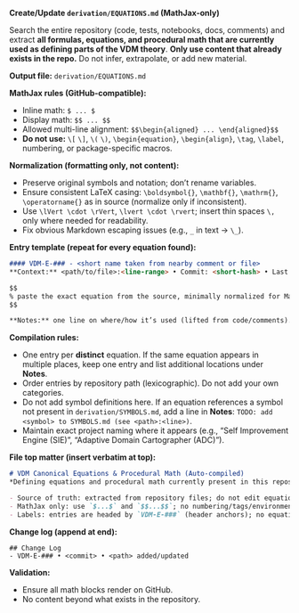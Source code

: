 **Create/Update `derivation/EQUATIONS.md` (MathJax-only)**

Search the entire repository (code, tests, notebooks, docs, comments) and extract **all formulas, equations, and procedural math that are currently used as defining parts of the VDM theory**. **Only use content that already exists in the repo.** Do not infer, extrapolate, or add new material.

**Output file:** `derivation/EQUATIONS.md`

**MathJax rules (GitHub-compatible):**

* Inline math: `$ ... $`
* Display math: `$$ ... $$`
* Allowed multi-line alignment: `$$\begin{aligned} ... \end{aligned}$$`
* **Do not use:** `\[` `\]`, `\(` `\)`, `\begin{equation}`, `\begin{align}`, `\tag`, `\label`, numbering, or package-specific macros.

**Normalization (formatting only, not content):**

* Preserve original symbols and notation; don’t rename variables.
* Ensure consistent LaTeX casing: `\boldsymbol{}`, `\mathbf{}`, `\mathrm{}`, `\operatorname{}` as in source (normalize only if inconsistent).
* Use `\lVert \cdot \rVert`, `\lvert \cdot \rvert`; insert thin spaces `\,` only where needed for readability.
* Fix obvious Markdown escaping issues (e.g., `_` in text → `\_`).

**Entry template (repeat for every equation found):**

```markdown
#### VDM-E-### - <short name taken from nearby comment or file>
**Context:** <path/to/file>:<line-range> • Commit: <short-hash> • Last Updated: <datetime>

$$
% paste the exact equation from the source, minimally normalized for MathJax if needed
$$

**Notes:** one line on where/how it’s used (lifted from code/comments).
```

**Compilation rules:**

* One entry per **distinct** equation. If the same equation appears in multiple places, keep one entry and list additional locations under **Notes**.
* Order entries by repository path (lexicographic). Do not add your own categories.
* Do not add symbol definitions here. If an equation references a symbol not present in `derivation/SYMBOLS.md`, add a line in **Notes**: `TODO: add <symbol> to SYMBOLS.md (see <path>:<line>)`.
* Maintain exact project naming where it appears (e.g., “Self Improvement Engine (SIE)”, “Adaptive Domain Cartographer (ADC)”).

**File top matter (insert verbatim at top):**

```markdown
# VDM Canonical Equations & Procedural Math (Auto-compiled)
*Defining equations and procedural math currently present in this repository.*

- Source of truth: extracted from repository files; do not edit equations here without updating their sources.
- MathJax only: use `$...$` and `$$...$$`; no numbering/tags/environments not supported by GitHub.
- Labels: entries are headed by `VDM-E-###` (header anchors); no equation tags inside MathJax.
```

**Change log (append at end):**

```
## Change Log
- VDM-E-### • <commit> • <path> added/updated
```

**Validation:**

* Ensure all math blocks render on GitHub.
* No content beyond what exists in the repository.
